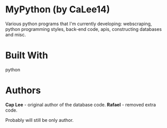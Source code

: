 # MyPython (by CaLee14)
Various python programs that I'm currently developing: webscraping, python programming styles, back-end code, apis, constructing databases and misc.

# Built With
python

# Authors
**Cap Lee** - original author of the database code.
**Rafael** - removed extra code.

Probably will still be only author.
